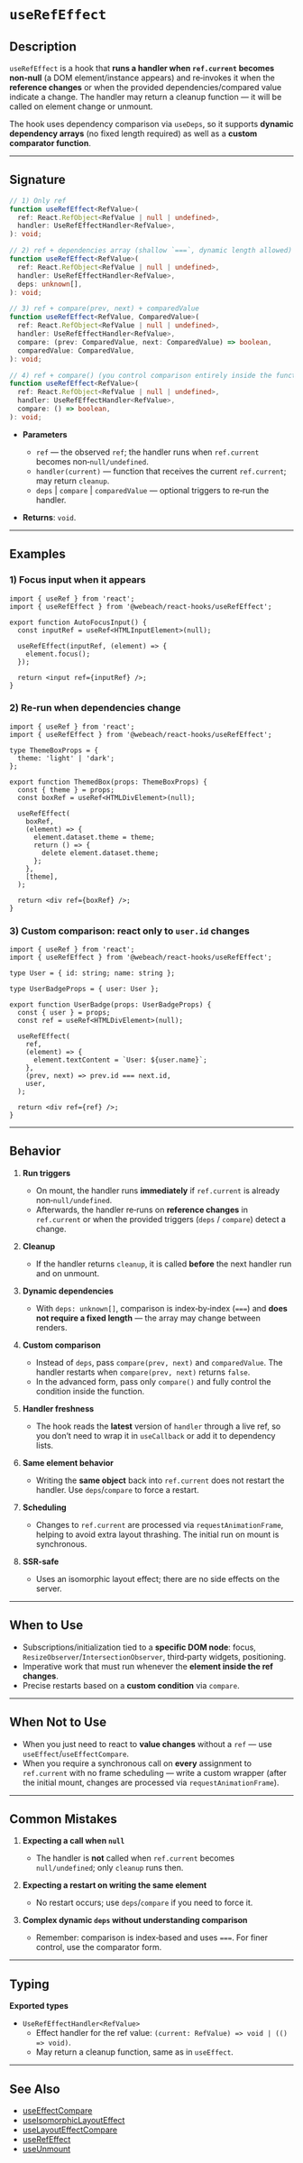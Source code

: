 # `useRefEffect`

## Description

`useRefEffect` is a hook that **runs a handler when `ref.current` becomes non‑null** (a DOM element/instance appears) and re‑invokes it when the **reference changes** or when the provided dependencies/compared value indicate a change. The handler may return a cleanup function — it will be called on element change or unmount.

The hook uses dependency comparison via `useDeps`, so it supports **dynamic dependency arrays** (no fixed length required) as well as a **custom comparator function**.

---

## Signature

```ts
// 1) Only ref
function useRefEffect<RefValue>(
  ref: React.RefObject<RefValue | null | undefined>,
  handler: UseRefEffectHandler<RefValue>,
): void;

// 2) ref + dependencies array (shallow `===`, dynamic length allowed)
function useRefEffect<RefValue>(
  ref: React.RefObject<RefValue | null | undefined>,
  handler: UseRefEffectHandler<RefValue>,
  deps: unknown[],
): void;

// 3) ref + compare(prev, next) + comparedValue
function useRefEffect<RefValue, ComparedValue>(
  ref: React.RefObject<RefValue | null | undefined>,
  handler: UseRefEffectHandler<RefValue>,
  compare: (prev: ComparedValue, next: ComparedValue) => boolean,
  comparedValue: ComparedValue,
): void;

// 4) ref + compare() (you control comparison entirely inside the function)
function useRefEffect<RefValue>(
  ref: React.RefObject<RefValue | null | undefined>,
  handler: UseRefEffectHandler<RefValue>,
  compare: () => boolean,
): void;
```

- **Parameters**
   - `ref` — the observed `ref`; the handler runs when `ref.current` becomes non‑`null/undefined`.
   - `handler(current)` — function that receives the current `ref.current`; may return `cleanup`.
   - `deps` | `compare` | `comparedValue` — optional triggers to re‑run the handler.

- **Returns**: `void`.

---

## Examples

### 1) Focus input when it appears

```tsx
import { useRef } from 'react';
import { useRefEffect } from '@webeach/react-hooks/useRefEffect';

export function AutoFocusInput() {
  const inputRef = useRef<HTMLInputElement>(null);

  useRefEffect(inputRef, (element) => {
    element.focus();
  });

  return <input ref={inputRef} />;
}
```

### 2) Re‑run when dependencies change

```tsx
import { useRef } from 'react';
import { useRefEffect } from '@webeach/react-hooks/useRefEffect';

type ThemeBoxProps = {
  theme: 'light' | 'dark';
};

export function ThemedBox(props: ThemeBoxProps) {
  const { theme } = props;
  const boxRef = useRef<HTMLDivElement>(null);

  useRefEffect(
    boxRef,
    (element) => {
      element.dataset.theme = theme;
      return () => {
        delete element.dataset.theme;
      };
    },
    [theme],
  );

  return <div ref={boxRef} />;
}
```

### 3) Custom comparison: react only to `user.id` changes

```tsx
import { useRef } from 'react';
import { useRefEffect } from '@webeach/react-hooks/useRefEffect';

type User = { id: string; name: string };

type UserBadgeProps = { user: User };

export function UserBadge(props: UserBadgeProps) {
  const { user } = props;
  const ref = useRef<HTMLDivElement>(null);

  useRefEffect(
    ref,
    (element) => {
      element.textContent = `User: ${user.name}`;
    },
    (prev, next) => prev.id === next.id,
    user,
  );

  return <div ref={ref} />;
}
```

---

## Behavior

1. **Run triggers**
   - On mount, the handler runs **immediately** if `ref.current` is already non‑`null/undefined`.
   - Afterwards, the handler re‑runs on **reference changes** in `ref.current` or when the provided triggers (`deps` / `compare`) detect a change.

2. **Cleanup**
   - If the handler returns `cleanup`, it is called **before** the next handler run and on unmount.

3. **Dynamic dependencies**
   - With `deps: unknown[]`, comparison is index‑by‑index (`===`) and **does not require a fixed length** — the array may change between renders.

4. **Custom comparison**
   - Instead of `deps`, pass `compare(prev, next)` and `comparedValue`. The handler restarts when `compare(prev, next)` returns `false`.
   - In the advanced form, pass only `compare()` and fully control the condition inside the function.

5. **Handler freshness**
   - The hook reads the **latest** version of `handler` through a live ref, so you don’t need to wrap it in `useCallback` or add it to dependency lists.

6. **Same element behavior**
   - Writing the **same object** back into `ref.current` does not restart the handler. Use `deps`/`compare` to force a restart.

7. **Scheduling**
   - Changes to `ref.current` are processed via `requestAnimationFrame`, helping to avoid extra layout thrashing. The initial run on mount is synchronous.

8. **SSR‑safe**
   - Uses an isomorphic layout effect; there are no side effects on the server.

---

## When to Use

- Subscriptions/initialization tied to a **specific DOM node**: focus, `ResizeObserver`/`IntersectionObserver`, third‑party widgets, positioning.
- Imperative work that must run whenever the **element inside the ref changes**.
- Precise restarts based on a **custom condition** via `compare`.

---

## When **Not** to Use

- When you just need to react to **value changes** without a `ref` — use `useEffect`/`useEffectCompare`.
- When you require a synchronous call on **every** assignment to `ref.current` with no frame scheduling — write a custom wrapper (after the initial mount, changes are processed via `requestAnimationFrame`).

---

## Common Mistakes

1. **Expecting a call when `null`**
   - The handler is **not** called when `ref.current` becomes `null/undefined`; only `cleanup` runs then.

2. **Expecting a restart on writing the same element**
   - No restart occurs; use `deps`/`compare` if you need to force it.

3. **Complex dynamic `deps` without understanding comparison**
   - Remember: comparison is index‑based and uses `===`. For finer control, use the comparator form.

---

## Typing

**Exported types**

- `UseRefEffectHandler<RefValue>`
   - Effect handler for the ref value: `(current: RefValue) => void | (() => void)`.
   - May return a cleanup function, same as in `useEffect`.

---

## See Also

- [useEffectCompare](useEffectCompare.md)
- [useIsomorphicLayoutEffect](useIsomorphicLayoutEffect.md)
- [useLayoutEffectCompare](useLayoutEffectCompare.md)
- [useRefEffect](useRefEffect.md)
- [useUnmount](useUnmount.md)
